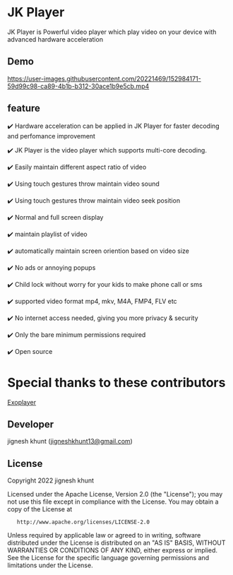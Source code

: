 # JK Player
JK Player is Powerful video player which play video on your device with advanced hardware acceleration
## Demo

https://user-images.githubusercontent.com/20221469/152984171-59d99c98-ca89-4b1b-b312-30ace1b9e5cb.mp4

 ## feature
✔️ Hardware acceleration can be applied in JK Player for faster decoding and perfomance improvement

✔️ JK Player is the video player which supports multi-core decoding.

✔️ Easily maintain different aspect ratio of video

✔️ Using touch gestures throw maintain video sound

✔️ Using touch gestures throw maintain video seek position

✔️ Normal and full screen display

✔️ maintain playlist of video

✔️ automatically maintain screen oriention based on video size

✔️ No ads or annoying popups

✔️ Child lock without worry for your kids to make phone call or sms

✔️ supported video format mp4, mkv, M4A, FMP4, FLV etc

✔️ No internet access needed, giving you more privacy & security

✔️ Only the bare minimum permissions required

✔️ Open source

 # Special thanks to these contributors
[Exoplayer](https://github.com/google/ExoPlayer)
 
##  Developer
  jignesh khunt
  (jigneshkhunt13@gmail.com)
  
  
## License
   Copyright 2022 jignesh khunt

   Licensed under the Apache License, Version 2.0 (the "License");
   you may not use this file except in compliance with the License.
   You may obtain a copy of the License at

       http://www.apache.org/licenses/LICENSE-2.0

   Unless required by applicable law or agreed to in writing, software
   distributed under the License is distributed on an "AS IS" BASIS,
   WITHOUT WARRANTIES OR CONDITIONS OF ANY KIND, either express or implied.
   See the License for the specific language governing permissions and
   limitations under the License.

